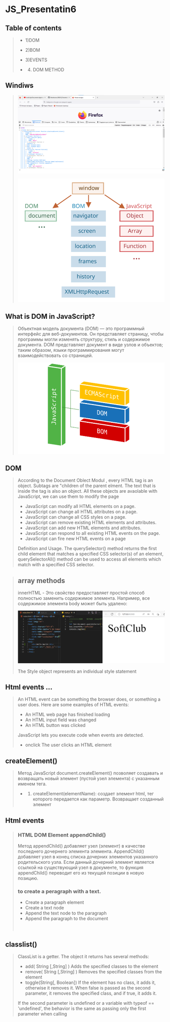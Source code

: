 # JS_Presentatin6

## Table of contents
> - 1)DOM
>
> - 2)BOM
> 
> - 3)EVENTS
> 
> - 4) DOM METHOD

## Windiws
>
> ![](./Windows.png)
>
> ![](./windowObjects.svg)

## What is DOM in JavaScript?
> Объектная модель документа (DOM) — это программный интерфейс для веб-документов. Он представляет страницу, чтобы программы могли изменять структуру, стиль и содержимое документа. DOM представляет документ в виде узлов и объектов; таким образом, языки программирования могут взаимодействовать со страницей.
>
> ![](./browser-js.png)

## DOM
> According to the Document Oblect Modul , every HTML tag is an object. Subtags are "children of the parent elment. The text that is inside the tag is also an object. All these objects are avaolable with JavaScript, we can use them to modify the page
>
> - JavaScript can modify all HTML elements on a page.
> - JavaScript can change all HTML attributes on a page.
> - JavaScript can change all CSS styles on a page.
> - JavaScript can remove existing HTML elements and attributes.
> - JavaScript can add new HTML elements and attributes.
> - JavaScript can respond to all existing HTML events on the page.
> - JavaScript can fire new HTML events on a page
> 
>Definition and Usage. The querySelector() method returns the first child element that matches a
specified CSS selector(s) of an element, querySelectorAll() method can be used to access all elements
which match with a specified CSS selector.

> ## array methods
> innerHTML - Это свойство предоставляет простой способ полностью
заменить содержимое элемента. Например, все содержимое
элемента body может быть удалено:
>
> ![](./innnerHtml.png)
>
> The Style object represents an
individual style statement

## Html events …
> An HTML event can be something the
browser does, or something a user does.
Here are some examples of HTML events:
>
> - An HTML web page has finished loading
> - An HTML input field was changed
> - An HTML button was clicked
>
> JavaScript lets you execute code when events are detected.
> - onclick                 The user clicks an HTML element

## createElement()
> Метод JavaScript document.createElement() позволяет создавать и возвращать
новый элемент (пустой узел элемента) с указанным именем тега.
> - 1) createElement(elementName): создает элемент html, тег которого
передается как параметр. Возвращает созданный элемент

## Html events
>
> ### HTML DOM Element appendChild()
> Метод appendChild() добавляет узел (элемент) в качестве последнего дочернего элемента элемента.
AppendChild() добавляет узел в конец списка дочерних элементов указанного родительского узла. Если данный дочерний элемент является ссылкой на существующий узел в документе, то функция appendChild() переводит его из текущей позиции в новую позицию.
>
> ### to create a peragraph with a text.
>
> - Create a paragraph element
> - Create a text node
> - Append the text node to the paragraph
> - Append the paragraph to the document
>
> ![]()

## classlist()
> ClassList is a getter. The object it returns has several methods:
> - add( String [,String] )
  Adds the specified classes to the element
> - remove( String [,String] )
  Removes the specified classes from the element
> - toggle(String[, Boolean])
  If the element has no class, it adds it, otherwise it removes it. When
  false is passed as the second parameter, it removes the specified
  class, and if true, it adds it.
>
> If the second parameter is undefined or a variable with
  typeof == 'undefined', the behavior is the same as passing only the
  first parameter when calling